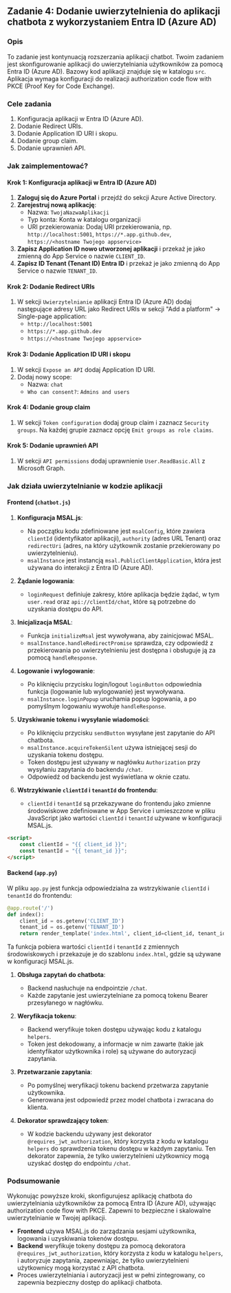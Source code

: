 ## Zadanie 4: Dodanie uwierzytelnienia do aplikacji chatbota z wykorzystaniem Entra ID (Azure AD)

### Opis
To zadanie jest kontynuacją rozszerzania aplikacji chatbot. Twoim zadaniem jest skonfigurowanie aplikacji do uwierzytelniania użytkowników za pomocą Entra ID (Azure AD). Bazowy kod aplikacji znajduje się w katalogu `src`. Aplikacja wymaga konfiguracji do realizacji authorization code flow with PKCE (Proof Key for Code Exchange).

### Cele zadania

1. Konfiguracja aplikacji w Entra ID (Azure AD).
2. Dodanie Redirect URIs.
3. Dodanie Application ID URI i skopu.
4. Dodanie group claim.
5. Dodanie uprawnień API.

### Jak zaimplementować?

#### Krok 1: Konfiguracja aplikacji w Entra ID (Azure AD)

1. **Zaloguj się do Azure Portal** i przejdź do sekcji Azure Active Directory.
2. **Zarejestruj nową aplikację**:
   - Nazwa: `TwojaNazwaAplikacji`
   - Typ konta: Konta w katalogu organizacji
   - URI przekierowania: Dodaj URI przekierowania, np. `http://localhost:5001`, `https://*.app.github.dev`, `https://<hostname Twojego appservice>`
3. **Zapisz Application ID nowo utworzonej aplikacji** i przekaż je jako zmienną do App Service o nazwie `CLIENT_ID`.
4. **Zapisz ID Tenant (Tenant ID) Entra ID** i przekaż je jako zmienną do App Service o nazwie `TENANT_ID`.

#### Krok 2: Dodanie Redirect URIs

1. W sekcji `Uwierzytelnianie` aplikacji Entra ID (Azure AD) dodaj następujące adresy URL jako Redirect URIs w sekcji "Add a platform" -> Single-page application:
   - `http://localhost:5001`
   - `https://*.app.github.dev`
   - `https://<hostname Twojego appservice>`

#### Krok 3: Dodanie Application ID URI i skopu

1. W sekcji `Expose an API` dodaj Application ID URI.
2. Dodaj nowy scope:
   - Nazwa: `chat`
   - `Who can consent?`: `Admins and users`

#### Krok 4: Dodanie group claim

1. W sekcji `Token configuration` dodaj group claim i zaznacz `Security groups`. Na każdej grupie zaznacz opcję `Emit groups as role claims`.

#### Krok 5: Dodanie uprawnień API

1. W sekcji `API permissions` dodaj uprawnienie `User.ReadBasic.All` z Microsoft Graph.

### Jak działa uwierzytelnianie w kodzie aplikacji

#### Frontend (`chatbot.js`)

1. **Konfiguracja MSAL.js**:
    - Na początku kodu zdefiniowane jest `msalConfig`, które zawiera `clientId` (identyfikator aplikacji), `authority` (adres URL Tenant) oraz `redirectUri` (adres, na który użytkownik zostanie przekierowany po uwierzytelnieniu).
    - `msalInstance` jest instancją `msal.PublicClientApplication`, która jest używana do interakcji z Entra ID (Azure AD).

2. **Żądanie logowania**:
    - `loginRequest` definiuje zakresy, które aplikacja będzie żądać, w tym `user.read` oraz `api://clientId/chat`, które są potrzebne do uzyskania dostępu do API.

3. **Inicjalizacja MSAL**:
    - Funkcja `initializeMsal` jest wywoływana, aby zainicjować MSAL.
    - `msalInstance.handleRedirectPromise` sprawdza, czy odpowiedź z przekierowania po uwierzytelnieniu jest dostępna i obsługuje ją za pomocą `handleResponse`.

4. **Logowanie i wylogowanie**:
    - Po kliknięciu przycisku login/logout `loginButton` odpowiednia funkcja (logowanie lub wylogowanie) jest wywoływana.
    - `msalInstance.loginPopup` uruchamia popup logowania, a po pomyślnym logowaniu wywołuje `handleResponse`.

5. **Uzyskiwanie tokenu i wysyłanie wiadomości**:
    - Po kliknięciu przycisku `sendButton` wysyłane jest zapytanie do API chatbota.
    - `msalInstance.acquireTokenSilent` używa istniejącej sesji do uzyskania tokenu dostępu.
    - Token dostępu jest używany w nagłówku `Authorization` przy wysyłaniu zapytania do backendu `/chat`.
    - Odpowiedź od backendu jest wyświetlana w oknie czatu.

6. **Wstrzykiwanie `clientId` i `tenantId` do frontendu**:
    - `clientId` i `tenantId` są przekazywane do frontendu jako zmienne środowiskowe zdefiniowane w App Service i umieszczone w pliku JavaScript jako wartości `clientId` i `tenantId` używane w konfiguracji MSAL.js.

```html
<script>
    const clientId = "{{ client_id }}";
    const tenantId = "{{ tenant_id }}";
</script>
```

#### Backend (`app.py`)

W pliku `app.py` jest funkcja odpowiedzialna za wstrzykiwanie `clientId` i `tenantId` do frontendu:

```python
@app.route('/')
def index():
    client_id = os.getenv('CLIENT_ID')
    tenant_id = os.getenv('TENANT_ID')
    return render_template('index.html', client_id=client_id, tenant_id=tenant_id)
```

Ta funkcja pobiera wartości `clientId` i `tenantId` z zmiennych środowiskowych i przekazuje je do szablonu `index.html`, gdzie są używane w konfiguracji MSAL.js.

1. **Obsługa zapytań do chatbota**:
    - Backend nasłuchuje na endpointzie `/chat`.
    - Każde zapytanie jest uwierzytelniane za pomocą tokenu Bearer przesyłanego w nagłówku.

2. **Weryfikacja tokenu**:
    - Backend weryfikuje token dostępu używając kodu z katalogu `helpers`.
    - Token jest dekodowany, a informacje w nim zawarte (takie jak identyfikator użytkownika i role) są używane do autoryzacji zapytania.

3. **Przetwarzanie zapytania**:
    - Po pomyślnej weryfikacji tokenu backend przetwarza zapytanie użytkownika.
    - Generowana jest odpowiedź przez model chatbota i zwracana do klienta.

4. **Dekorator sprawdzający token**:
    - W kodzie backendu używany jest dekorator `@requires_jwt_authorization`, który korzysta z kodu w katalogu `helpers` do sprawdzenia tokenu dostępu w każdym zapytaniu. Ten dekorator zapewnia, że tylko uwierzytelnieni użytkownicy mogą uzyskać dostęp do endpointu `/chat`.

### Podsumowanie

Wykonując powyższe kroki, skonfigurujesz aplikację chatbota do uwierzytelniania użytkowników za pomocą Entra ID (Azure AD), używając authorization code flow with PKCE. Zapewni to bezpieczne i skalowalne uwierzytelnianie w Twojej aplikacji.

- **Frontend** używa MSAL.js do zarządzania sesjami użytkownika, logowania i uzyskiwania tokenów dostępu.
- **Backend** weryfikuje tokeny dostępu za pomocą dekoratora `@requires_jwt_authorization`, który korzysta z kodu w katalogu `helpers`, i autoryzuje zapytania, zapewniając, że tylko uwierzytelnieni użytkownicy mogą korzystać z API chatbota.
- Proces uwierzytelniania i autoryzacji jest w pełni zintegrowany, co zapewnia bezpieczny dostęp do aplikacji chatbota.
